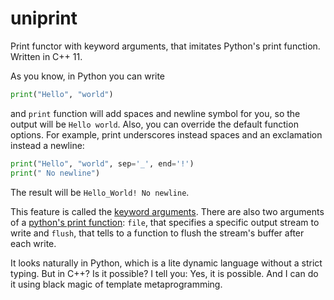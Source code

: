 # uniprint

Print functor with keyword arguments, that imitates Python's print function.
Written in C++ 11.

As you know, in Python you can write

```python
print("Hello", "world")
```

and `print` function will add spaces and newline symbol for you, so the output
will be `Hello world`. Also, you can override the default function options.
For example, print underscores instead spaces and an exclamation instead a
newline:

```python
print("Hello", "world", sep='_', end='!')
print(" No newline")
```

The result will be `Hello_World! No newline`.

This feature is called the
[keyword arguments](https://docs.python.org/3/glossary.html#term-argument).
There are also two arguments of a [python's print
function](https://docs.python.org/3/library/functions.html#print): `file`,
that specifies a specific output stream to write and `flush`, that tells to a
function to flush the stream's buffer after each write.

It looks naturally in Python, which is a lite dynamic language without a
strict typing. But in C++? Is it possible? I tell you: Yes, it is possible.
And I can do it using black magic of template metaprogramming.
